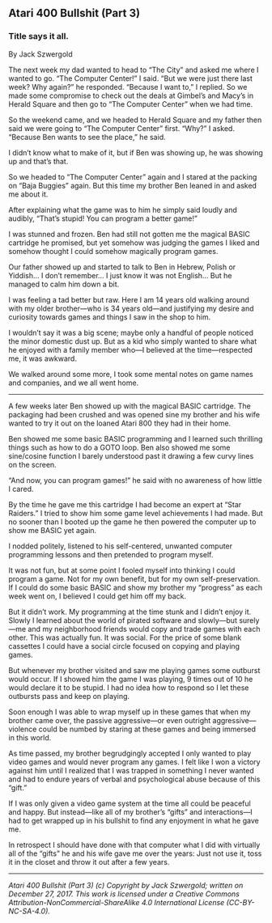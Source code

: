 ## Atari 400 Bullshit (Part 3)
### Title says it all.

By Jack Szwergold

The next week my dad wanted to head to “The City” and asked me where I wanted to go. “The Computer Center!” I said. “But we were just there last week? Why again?” he responded. “Because I want to,” I replied. So we made some compromise to check out the deals at Gimbel’s and Macy’s in Herald Square and then go to “The Computer Center” when we had time.

So the weekend came, and we headed to Herald Square and my father then said we were going to “The Computer Center” first. “Why?” I asked. “Because Ben wants to see the place,” he said.

I didn’t know what to make of it, but if Ben was showing up, he was showing up and that’s that.

So we headed to “The Computer Center” again and I stared at the packing on “Baja Buggies” again. But this time my brother Ben leaned in and asked me about it.

After explaining what the game was to him he simply said loudly and audibly, “That’s stupid! You can program a better game!”

I was stunned and frozen. Ben had still not gotten me the magical BASIC cartridge he promised, but yet somehow was judging the games I liked and somehow thought I could somehow magically program games.

Our father showed up and started to talk to Ben in Hebrew, Polish or Yiddish… I don’t remember… I just know it was not English… But he managed to calm him down a bit.

I was feeling a tad better but raw. Here I am 14 years old walking around with my older brother—who is 34 years old—and justifying my desire and curiosity towards games and things I saw in the shop to him.

I wouldn’t say it was a big scene; maybe only a handful of people noticed the minor domestic dust up. But as a kid who simply wanted to share what he enjoyed with a family member who—I believed at the time—respected me, it was awkward.

We walked around some more, I took some mental notes on game names and companies, and we all went home.

***

A few weeks later Ben showed up with the magical BASIC cartridge. The packaging had been crushed and was opened sine my brother and his wife wanted to try it out on the loaned Atari 800 they had in their home.

Ben showed me some basic BASIC programming and I learned such thrilling things such as how to do a GOTO loop. Ben also showed me some sine/cosine function I barely understood past it drawing a few curvy lines on the screen.

“And now, you can program games!” he said with no awareness of how little I cared.

By the time he gave me this cartridge I had become an expert at “Star Raiders.” I tried to show him some game level achievements I had made. But no sooner than I booted up the game he then powered the computer up to show me BASIC yet again.

I nodded politely, listened to his self-centered, unwanted computer programming lessons and then pretended to program myself.

It was not fun, but at some point I fooled myself into thinking I could program a game. Not for my own benefit, but for my own self-preservation. If I could do some basic BASIC and show my brother my “progress” as each week went on, I believed I could get him off my back.

But it didn’t work. My programming at the time stunk and I didn’t enjoy it. Slowly I learned about the world of pirated software and slowly—but surely—me and my neighborhood friends would copy and trade games with each other. This was actually fun. It was social. For the price of some blank cassettes I could have a social circle focused on copying and playing games.

But whenever my brother visited and saw me playing games some outburst would occur. If I showed him the game I was playing, 9 times out of 10 he would declare it to be stupid. I had no idea how to respond so I let these outbursts pass and keep on playing.

Soon enough I was able to wrap myself up in these games that when my brother came over, the passive aggressive—or even outright aggressive—violence could be numbed by staring at these games and being immersed in this world.

As time passed, my brother begrudgingly accepted I only wanted to play video games and would never program any games. I felt like I won a victory against him until I realized that I was trapped in something I never wanted and had to endure years of verbal and psychological abuse because of this “gift.”

If I was only given a video game system at the time all could be peaceful and happy. But instead—like all of my brother’s “gifts” and interactions—I had to get wrapped up in his bullshit to find any enjoyment in what he gave me.

In retrospect I should have done with that computer what I did with virtually all of the “gifts” he and his wife gave me over the years: Just not use it, toss it in the closet and throw it out after a few years.

***

*Atari 400 Bullshit (Part 3) (c) Copyright by Jack Szwergold; written on December 27, 2017. This work is licensed under a Creative Commons Attribution-NonCommercial-ShareAlike 4.0 International License (CC-BY-NC-SA-4.0).*
